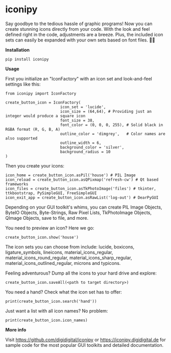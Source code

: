 # iconipy
Say goodbye to the tedious hassle of graphic programs! Now you can create stunning icons directly from your code. With the look and feel defined right in the code, adjustments are a breeze. Plus, the included icon sets can easily be expanded with your own sets based on font files. 🎨✨

**Installation**

    pip install iconipy

**Usage**

First you initialize an "IconFactory" with an icon set and look-and-feel settings like this:

    from iconipy import IconFactory 
    
    create_button_icon = IconFactory(
                            icon_set = 'lucide', 
                            icon_size = (64,64), # Providing just an integer would produce a square icon 
                            font_size = 38,  
                            font_color = (0, 0, 0, 255), # Solid black in RGBA format (R, G, B, A)
                            outline_color = 'dimgrey',   # Color names are also supported
                            outline_width = 6,
                            background_color = 'silver', 
                            background_radius = 10
    ) 
    
Then you create your icons: 

    icon_home = create_button_icon.asPil('house') # PIL Image
    icon_reload = create_button_icon.asQPixmap('refresh-cw') # Qt based frameworks
    icon_files = create_button_icon.asTkPhotoImage('files') # tkinter, ttkbootstrap, PySimpleGUI, FreeSimpleGUI
    icon_exit_app = create_button_icon.asRawList('log-out') # DearPyGUI

Depending on your GUI toolkit's whims, you can create PIL Image Objects, ByteIO Objects, Byte-Strings, Raw Pixel Lists, TkPhotoImage Objects, QImage Objects, save to file, and more.

You need to preview an icon? Here we go:

    create_button_icon.show('house')

The icon sets you can choose from include: lucide, boxicons, ligature_symbols, lineicons, material_icons_regular, material_icons_round_regular, material_icons_sharp_regular, material_icons_outlined_regular, microns and typicons.

Feeling adventurous? Dump all the icons to your hard drive and explore:

    create_button_icon.saveAll(<path to target directory>)

You need a hand? Check what the icon set has to offer:

    print(create_button_icon.search('hand'))

Just want a list with all icon names? No problem:

    print(create_button_icon.icon_names)
        
**More info**
    
Visit https://github.com/digidigital/iconipy or https://iconipy.digidigital.de for sample code for the most popular GUI toolkits and detailed documentation.

